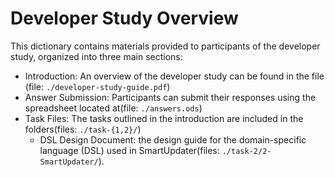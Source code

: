 # Developer Study Overview

This dictionary contains materials provided to participants of the developer study, organized into three main sections:

* Introduction: An overview of the developer study can be found in the file (file:
    `./developer-study-guide.pdf`)
* Answer Submission: Participants can submit their responses using the spreadsheet located at(file: `./answers.ods`)
* Task Files: The tasks outlined in the introduction are included in the folders(files: `./task-{1,2}/`)
    * DSL Design Document: the design guide for the domain-specific language (DSL) used in SmartUpdater(files: `./task-2/2-SmartUpdater/`).
